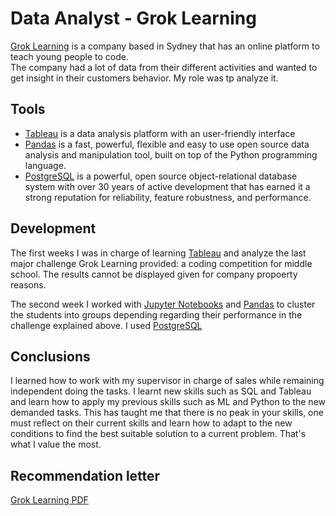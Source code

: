 # Data Analyst - Grok Learning
[Grok Learning](www.groklearning.com) is a company based in Sydney that has an online platform to teach young people to code.  
The company had a lot of data from their different activities and wanted to get insight in their customers behavior. My role was tp analyze it.

## Tools
- [Tableau](https://www.tableau.com) is a data analysis platform with an user-friendly interface
- [Pandas](https://pandas.pydata.org/) is a fast, powerful, flexible and easy to use open source data analysis and manipulation tool, built on top of the Python programming language.
- [PostgreSQL](https://www.postgresql.org/) is a powerful, open source object-relational database system with over 30 years of active development that has earned it a strong reputation for reliability, feature robustness, and performance.

## Development
The first weeks I was in charge of learning [Tableau](https://www.tableau.com) and analyze the last major challenge Grok Learning provided: a coding competition for middle school. The results cannot be displayed given for company propoerty reasons.

The second week I worked with [Jupyter Notebooks](https://jupyter.org/) and [Pandas](https://pandas.pydata.org/) to cluster the students into groups depending regarding their performance in the challenge explained above. I used [PostgreSQL](https://www.postgresql.org/)


## Conclusions
I learned how to work with my supervisor in charge of sales while remaining independent doing the tasks. I learnt new skills such as SQL and Tableau and learn how to apply my previous skills such as ML and Python to the new demanded tasks. This has taught me that there is no peak in your skills, one must reflect on their current skills and learn how to adapt to the new conditions to find the best suitable solution to a current problem. That's what I value the most.

## Recommendation letter

[Grok Learning PDF](../pdf/recommendation_letter_groklearning.pdf)

